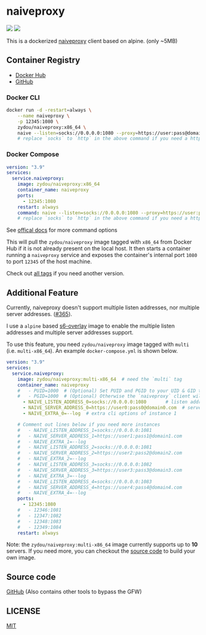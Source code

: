 # naiveproxy

![](https://img.shields.io/docker/stars/zydou/naiveproxy.svg) ![](https://img.shields.io/docker/pulls/zydou/naiveproxy.svg)

This is a dockerized [naiveproxy](https://github.com/klzgrad/naiveproxy) client based on alpine. (only ~5MB)

## Container Registry

- [Docker Hub](https://hub.docker.com/r/zydou/naiveproxy)
- [GitHub](https://github.com/users/zydou/packages/container/package/naiveproxy)

### Docker CLI

```bash
docker run -d -restart=always \
    --name naiveproxy \
    -p 12345:1080 \
    zydou/naiveproxy:x86_64 \
    naive --listen=socks://0.0.0.0:1080 --proxy=https://user:pass@domain.com
    # replace `socks` to `http` in the above command if you need a http proxy
```

### Docker Compose

```yml
version: "3.9"
services:
  service.naiveproxy:
    image: zydou/naiveproxy:x86_64
    container_name: naiveproxy
    ports:
      - 12345:1080
    restart: always
    command: naive --listen=socks://0.0.0.0:1080 --proxy=https://user:pass@domain.com
    # replace `socks` to `http` in the above command if you need a http proxy
```

See [offical docs](https://github.com/klzgrad/naiveproxy/blob/master/USAGE.txt) for more command options

This will pull the `zydou/naiveproxy` image tagged with `x86_64` from Docker Hub if it is not already present on the local host. It then starts a container running a `naiveproxy` service and exposes the container's internal port `1080` to port `12345` of the host machine.

Check out [all tags](https://hub.docker.com/r/zydou/naiveproxy/tags) if you need another version.

## Additional Feature

Currently, naiveproxy doesn't support multiple listen addresses, nor multiple server addresses. ([#365](https://github.com/klzgrad/naiveproxy/issues/365)).

I use a `alpine` based [s6-overlay](https://github.com/just-containers/s6-overlay) image to enable the multiple listen addresses and multiple server addresses support.

To use this feature, you need `zydou/naiveproxy` image tagged with `multi` (i.e. `multi-x86_64`). An example `docker-compose.yml` is shown below.

```yml
version: "3.9"
services:
  service.naiveproxy:
    image: zydou/naiveproxy:multi-x86_64  # need the `multi` tag
    container_name: naiveproxy
    #   - PUID=1000  # (Optional) Set PUID and PGID to your UID & GID to drop the privilege,
    #   - PGID=1000  # (Optional) Otherwise the `naiveproxy` client will run by `root`
      - NAIVE_LISTEN_ADDRESS_0=socks://0.0.0.0:1080       # listen address 0
      - NAIVE_SERVER_ADDRESS_0=https://user0:pass0@domain0.com  # server address 0
      - NAIVE_EXTRA_0=--log  # extra cli options of instance 1

    # Comment out lines below if you need more instances
    #   - NAIVE_LISTEN_ADDRESS_1=socks://0.0.0.0:1081
    #   - NAIVE_SERVER_ADDRESS_1=https://user1:pass1@domain1.com
    #   - NAIVE_EXTRA_1=--log
    #   - NAIVE_LISTEN_ADDRESS_2=socks://0.0.0.0:1081
    #   - NAIVE_SERVER_ADDRESS_2=https://user2:pass2@domain2.com
    #   - NAIVE_EXTRA_2=--log
    #   - NAIVE_LISTEN_ADDRESS_3=socks://0.0.0.0:1082
    #   - NAIVE_SERVER_ADDRESS_3=https://user3:pass3@domain3.com
    #   - NAIVE_EXTRA_3=--log
    #   - NAIVE_LISTEN_ADDRESS_4=socks://0.0.0.0:1083
    #   - NAIVE_SERVER_ADDRESS_4=https://user4:pass4@domain4.com
    #   - NAIVE_EXTRA_4=--log
    ports:
      - 12345:1080
    #   - 12346:1081
    #   - 12347:1082
    #   - 12348:1083
    #   - 12349:1084
    restart: always
```

Note: the `zydou/naiveproxy:multi-x86_64` image currently supports up to **10** servers. If you need more, you can checkout the [source code](https://github.com/zydou/gfw/naiveproxy) to build your own image.

## Source code

[GitHub](https://github.com/zydou/gfw) (Also contains other tools to bypass the GFW)

## LICENSE

[MIT](https://github.com/zydou/gfw/blob/master/LICENSE)
